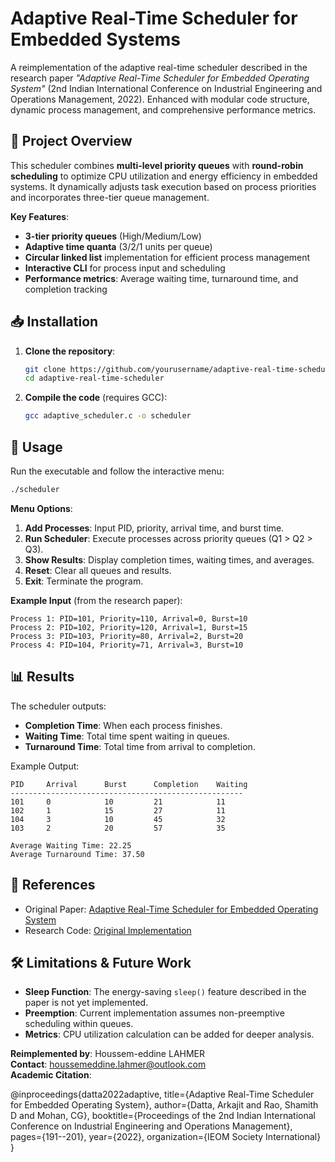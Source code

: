 # Adaptive Real-Time Scheduler for Embedded Systems


A reimplementation of the adaptive real-time scheduler described in the research paper *"Adaptive Real-Time Scheduler for Embedded Operating System"* (2nd Indian International Conference on Industrial Engineering and Operations Management, 2022). Enhanced with modular code structure, dynamic process management, and comprehensive performance metrics.

## 📜 Project Overview
This scheduler combines **multi-level priority queues** with **round-robin scheduling** to optimize CPU utilization and energy efficiency in embedded systems. It dynamically adjusts task execution based on process priorities and incorporates three-tier queue management.

**Key Features**:
- **3-tier priority queues** (High/Medium/Low)
- **Adaptive time quanta** (3/2/1 units per queue)
- **Circular linked list** implementation for efficient process management
- **Interactive CLI** for process input and scheduling
- **Performance metrics**: Average waiting time, turnaround time, and completion tracking

## 📥 Installation
1. **Clone the repository**:
   ```bash
   git clone https://github.com/yourusername/adaptive-real-time-scheduler.git
   cd adaptive-real-time-scheduler
   ```
2. **Compile the code** (requires GCC):
   ```bash
   gcc adaptive_scheduler.c -o scheduler
   ```

## 🚀 Usage
Run the executable and follow the interactive menu:
```bash
./scheduler
```

**Menu Options**:
1. **Add Processes**: Input PID, priority, arrival time, and burst time.
2. **Run Scheduler**: Execute processes across priority queues (Q1 > Q2 > Q3).
3. **Show Results**: Display completion times, waiting times, and averages.
4. **Reset**: Clear all queues and results.
5. **Exit**: Terminate the program.

**Example Input** (from the research paper):
```
Process 1: PID=101, Priority=110, Arrival=0, Burst=10
Process 2: PID=102, Priority=120, Arrival=1, Burst=15
Process 3: PID=103, Priority=80, Arrival=2, Burst=20
Process 4: PID=104, Priority=71, Arrival=3, Burst=10
```

## 📊 Results
The scheduler outputs:
- **Completion Time**: When each process finishes.
- **Waiting Time**: Total time spent waiting in queues.
- **Turnaround Time**: Total time from arrival to completion.

Example Output:
```
PID     Arrival      Burst      Completion    Waiting
----------------------------------------------------
101     0            10         21            11
102     1            15         27            11
104     3            10         45            32
103     2            20         57            35

Average Waiting Time: 22.25
Average Turnaround Time: 37.50
```

## 📖 References
- Original Paper: [Adaptive Real-Time Scheduler for Embedded Operating System](https://ieomsociety.org/proceedings/2022india/191.pdf)
- Research Code: [Original Implementation](https://github.com/Arkajit-techie/ADAPTIVE-REAL-TIME-SCHEDULING-ALGORITHM)

## 🛠️ Limitations & Future Work
- **Sleep Function**: The energy-saving `sleep()` feature described in the paper is not yet implemented.
- **Preemption**: Current implementation assumes non-preemptive scheduling within queues.
- **Metrics**: CPU utilization calculation can be added for deeper analysis.



**Reimplemented by**: Houssem-eddine LAHMER  
**Contact**: [houssemeddine.lahmer@outlook.com](mailto:houssemeddine.lahmer@outlook.com)  
**Academic Citation**:  


@inproceedings{datta2022adaptive,
  title={Adaptive Real-Time Scheduler for Embedded Operating System},
  author={Datta, Arkajit and Rao, Shamith D and Mohan, CG},
  booktitle={Proceedings of the 2nd Indian International Conference on Industrial Engineering and Operations Management},
  pages={191--201},
  year={2022},
  organization={IEOM Society International}
}
